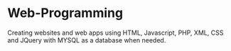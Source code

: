 # Web-Programming
Creating websites and web apps using HTML, Javascript, PHP, XML, CSS and JQuery with MYSQL as a database when needed. 

